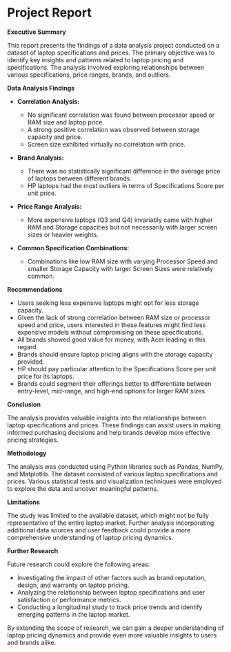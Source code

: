 # Project Report

**Executive Summary**

This report presents the findings of a data analysis project conducted on a dataset of laptop specifications and prices. The primary objective was to identify key insights and patterns related to laptop pricing and specifications. The analysis involved exploring relationships between various specifications, price ranges, brands, and outliers.

**Data Analysis Findings**

* **Correlation Analysis:**
    * No significant correlation was found between processor speed or RAM size and laptop price.
    * A strong positive correlation was observed between storage capacity and price.
    * Screen size exhibited virtually no correlation with price.

* **Brand Analysis:**
    * There was no statistically significant difference in the average price of laptops between different brands.
    * HP laptops had the most outliers in terms of Specifications Score per unit price.

* **Price Range Analysis:**
    * More expensive laptops (Q3 and Q4) invariably came with higher RAM and Storage capacities but not necessarily with larger screen sizes or heavier weights.

* **Common Specification Combinations:**
    * Combinations like low RAM size with varying Processor Speed and smaller Storage Capacity with larger Screen Sizes were relatively common.

**Recommendations**

* Users seeking less expensive laptops might opt for less storage capacity.
* Given the lack of strong correlation between RAM size or processor speed and price, users interested in these features might find less expensive models without compromising on these specifications.
* All brands showed good value for money, with Acer leading in this regard.
* Brands should ensure laptop pricing aligns with the storage capacity provided.
* HP should pay particular attention to the Specifications Score per unit price for its laptops.
* Brands could segment their offerings better to differentiate between entry-level, mid-range, and high-end options for larger RAM sizes.

**Conclusion**

The analysis provides valuable insights into the relationships between laptop specifications and prices. These findings can assist users in making informed purchasing decisions and help brands develop more effective pricing strategies.

**Methodology**

The analysis was conducted using Python libraries such as Pandas, NumPy, and Matplotlib. The dataset consisted of various laptop specifications and prices. Various statistical tests and visualization techniques were employed to explore the data and uncover meaningful patterns.

**Limitations**

The study was limited to the available dataset, which might not be fully representative of the entire laptop market. Further analysis incorporating additional data sources and user feedback could provide a more comprehensive understanding of laptop pricing dynamics.

**Further Research**

Future research could explore the following areas:

* Investigating the impact of other factors such as brand reputation, design, and warranty on laptop pricing.
* Analyzing the relationship between laptop specifications and user satisfaction or performance metrics.
* Conducting a longitudinal study to track price trends and identify emerging patterns in the laptop market.

By extending the scope of research, we can gain a deeper understanding of laptop pricing dynamics and provide even more valuable insights to users and brands alike.
